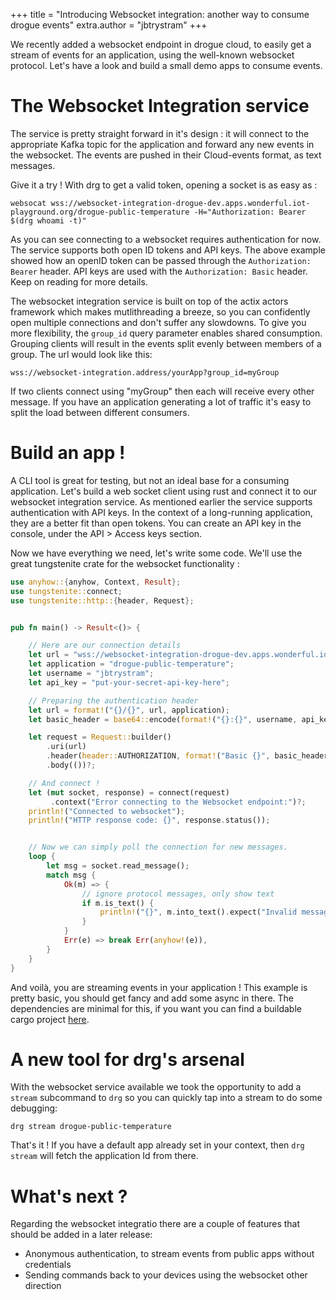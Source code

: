 +++
title = "Introducing Websocket integration: another way to consume drogue events"
extra.author = "jbtrystram"
+++

We recently added a websocket endpoint in drogue cloud, to easily get a stream of events for an application, using the well-known websocket protocol.
Let's have a look and build a small demo apps to consume events. 

<!-- more -->

# The Websocket Integration service

The service is pretty straight forward in it's design : it will connect to the appropriate Kafka topic for the application 
and forward any new events in the websocket. The events are pushed in their Cloud-events format, as text messages.

Give it a try ! With drg to get a valid token, opening a socket is as easy as : 
```shell
websocat wss://websocket-integration-drogue-dev.apps.wonderful.iot-playground.org/drogue-public-temperature -H="Authorization: Bearer $(drg whoami -t)"
```
As you can see connecting to a websocket requires authentication for now. The service supports both open ID tokens and API keys.
The above example showed how an openID token can be passed through the `Authorization: Bearer` header.
API keys are used with the `Authorization: Basic` header. Keep on reading for more details. 

The websocket integration service is built on top of the actix actors framework which makes mutlithreading a breeze, 
so you can confidently open multiple connections and don't suffer any slowdowns. 
To give you more flexibility, the `group_id` query parameter enables shared consumption.
Grouping clients will result in the events split evenly between members of a group. The url would look like this:
 ```shell
 wss://websocket-integration.address/yourApp?group_id=myGroup
 ```
If two clients connect using "myGroup" then each will receive every other message. 
If you have an application generating a lot of traffic it's easy to split the load between different consumers.

# Build an app !

A CLI tool is great for testing, but not an ideal base for a consuming application.
Let's build a web socket client using rust and connect it to our websocket integration service. 
As mentioned earlier the service supports authentication with API keys. In the context of a long-running application, 
they are a better fit than open tokens. You can create an API key in the console, under the API > Access keys section.

Now we have everything we need, let's write some code. We'll use the great tungstenite crate for the websocket functionality :
```rust
use anyhow::{anyhow, Context, Result};
use tungstenite::connect;
use tungstenite::http::{header, Request};


pub fn main() -> Result<()> {

    // Here are our connection details
    let url = "wss://websocket-integration-drogue-dev.apps.wonderful.iot-playground.org";
    let application = "drogue-public-temperature";
    let username = "jbtrystram";
    let api_key = "put-your-secret-api-key-here";

    // Preparing the authentication header
    let url = format!("{}/{}", url, application);
    let basic_header = base64::encode(format!("{}:{}", username, api_key));

    let request = Request::builder()
        .uri(url)
        .header(header::AUTHORIZATION, format!("Basic {}", basic_header))
        .body(())?;

    // And connect !
    let (mut socket, response) = connect(request)
         .context("Error connecting to the Websocket endpoint:")?;
    println!("Connected to websocket");
    println!("HTTP response code: {}", response.status());


    // Now we can simply poll the connection for new messages.
    loop {
        let msg = socket.read_message();
        match msg {
            Ok(m) => {
                // ignore protocol messages, only show text
                if m.is_text() {
                    println!("{}", m.into_text().expect("Invalid message"));
                }
            }
            Err(e) => break Err(anyhow!(e)),
        }
    }
}
```
And voilà, you are streaming events in your application ! This example is pretty basic, you should get fancy and add some async in there.
The dependencies are minimal for this, if you want you can find a buildable cargo project [here]().


# A new tool for drg's arsenal

With the websocket service available we took the opportunity to add a `stream` subcommand to `drg` so you can quickly tap into a stream to do some debugging: 
```
drg stream drogue-public-temperature
```
That's it ! If you have a default app already set in your context, then `drg stream` will fetch the application Id from there.


# What's next ? 

Regarding the websocket integratio there are a couple of features that should be added in a later release: 
- Anonymous authentication, to stream events from public apps without credentials
- Sending commands back to your devices using the websocket other direction

